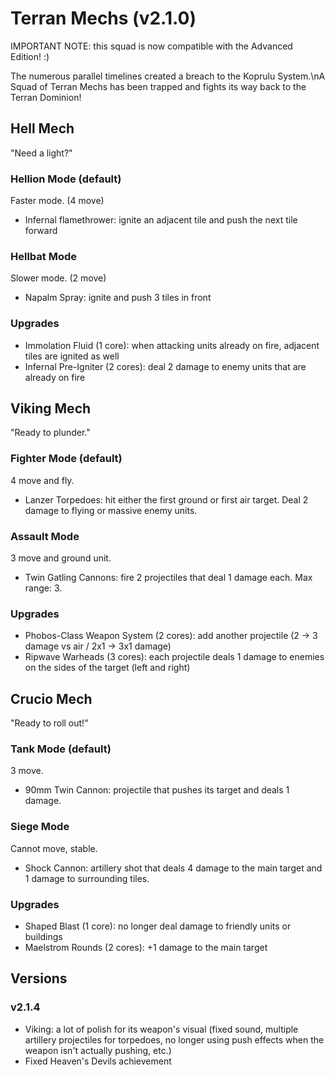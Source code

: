 # Terran Mechs (v2.1.0)

IMPORTANT NOTE: this squad is now compatible with the Advanced Edition! :)

The numerous parallel timelines created a breach to the Koprulu System.\nA Squad of Terran Mechs has been trapped and fights its way back to the Terran Dominion!


## Hell Mech
"Need a light?"

### Hellion Mode (default)
Faster mode. (4 move)
- Infernal flamethrower: ignite an adjacent tile and push the next tile forward

### Hellbat Mode
Slower mode. (2 move)
- Napalm Spray: ignite and push 3 tiles in front

### Upgrades
- Immolation Fluid (1 core): when attacking units already on fire, adjacent tiles are ignited as well
- Infernal Pre-Igniter (2 cores): deal 2 damage to enemy units that are already on fire


## Viking Mech
"Ready to plunder."

### Fighter Mode (default)
4 move and fly.
- Lanzer Torpedoes: hit either the first ground or first air target. Deal 2 damage to flying or massive enemy units.

### Assault Mode
3 move and ground unit.
- Twin Gatling Cannons: fire 2 projectiles that deal 1 damage each. Max range: 3.

### Upgrades
- Phobos-Class Weapon System (2 cores): add another projectile (2 -> 3 damage vs air / 2x1 -> 3x1 damage)
- Ripwave Warheads (3 cores): each projectile deals 1 damage to enemies on the sides of the target (left and right)


## Crucio Mech
"Ready to roll out!"

### Tank Mode (default)
3 move.
- 90mm Twin Cannon: projectile that pushes its target and deals 1 damage.

### Siege Mode
Cannot move, stable.
- Shock Cannon: artillery shot that deals 4 damage to the main target and 1 damage to surrounding tiles.

### Upgrades
- Shaped Blast (1 core): no longer deal damage to friendly units or buildings
- Maelstrom Rounds (2 cores): +1 damage to the main target


## Versions

### v2.1.4
- Viking: a lot of polish for its weapon's visual (fixed sound, multiple artillery projectiles for torpedoes, no longer using push effects when the weapon isn't actually pushing, etc.)
- Fixed Heaven's Devils achievement